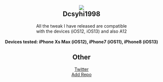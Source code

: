 <h2 align="center">
    <img src="https://dcsyhi1998.github.io/CydiaIcon.png" id="myIcon" align="middle">
<br />
    Dcsyhi1998
</h2>
<p align="center">
    All the tweak I have released are compatible<br>
    with the devices (iOS12, iOS13) and also A12<br>
    <br/>
    <strong>Devices tested: iPhone Xs Max (iOS12), iPhone7 (iOS11), iPhone8 (iOS13)</strong>
</p>
<h2 align="center">
    Other
</h2>
<p align="center">
    <a href="https://twitter.com/linux_n1">Twitter</a><br>
     <a href="https://dcsyhi1998.github.io/">Add Repo</a>
</p>

